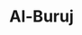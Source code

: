 ---
title: "Al-Buruj"
arabic: "البروج"
no: 85
arabic_no: ٨٥
ayah: 22
slug: al-buruj
prev: al-insyiqaq
next: at-tariq
---